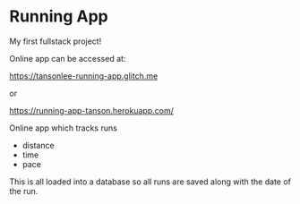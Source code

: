 # Running App
My first fullstack project!

Online app can be accessed at: 

https://tansonlee-running-app.glitch.me

or

https://running-app-tanson.herokuapp.com/ 

Online app which tracks runs
* distance
* time
* pace

This is all loaded into a database so all runs are saved along with the date of the run.
